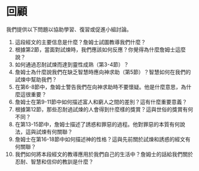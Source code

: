 # 回顧

我們提供以下問題以協助學習、復習或促進小組討論。

1. 這段經文的主要信息是什麼？詹姆士試圖教導我們什麼？
2. 根據第2節，當面對試煉時，我們應該如何反應？你覺得為什麼詹姆士這麼說？
3. 如何通過忍耐試煉而達到靈性成熟（第3-4節）？
4. 詹姆士為什麼說我們在缺乏智慧時應向神求助（第5節）？智慧如何在我們的試煉中幫助我們？
5. 在第6-8節中，詹姆士警告我們在向神求助時不要懷疑。他是什麼意思，為什麼這很重要？
6. 詹姆士在第9-11節中如何描述富人和窮人之間的差別？這有什麼重要意義？
7. 根據第12節，那些忍耐過試煉的人會得到什麼樣的獎賞？這與世俗的獎賞有何不同？
8. 在第13-15節中，詹姆士描述了誘惑和罪惡的過程。他對罪惡的本質有何說法，這與試煉有何關聯？
9. 詹姆士在第16-18節中如何描述神的性格？這與先前關於試煉和誘惑的經文有何關聯？
10. 我們如何將本段經文的教導應用於我們自己的生活中？詹姆士的話給我們關於忍耐、智慧和信仰的教訓是什麼？